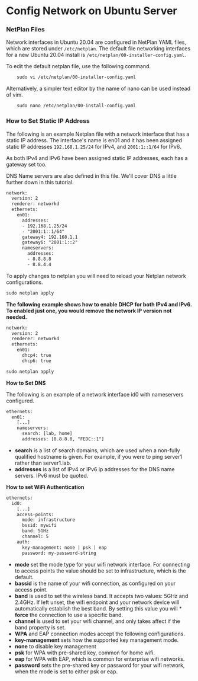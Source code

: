 # Config Network on Ubuntu Server

### NetPlan Files

Network interfaces in Ubuntu 20.04 are configured in NetPlan YAML files, which are stored under `/etc/netplan`. The default file networking interfaces for a new Ubuntu 20.04 install is `/etc/netplan/00-installer-config.yaml`.

To edit the default netplan file, use the following command.

```txt
    sudo vi /etc/netplan/00-installer-config.yaml
```

Alternatively, a simpler text editor by the name of nano can be used instead of vim.

```txt
    sudo nano /etc/netplan/00-install-config.yaml
```

### How to Set Static IP Address

The following is an example Netplan file with a network interface that has a static IP address. The interface's name is en01 and it has been assigned static IP addresses `192.168.1.25/24` for IPv4, and `2001:1::1/64` for IPv6.

As both IPv4 and IPv6 have been assigned static IP addresses, each has a gateway set too.

DNS Name servers are also defined in this file. We'll cover DNS a little further down in this tutorial.

```txt
network:
  version: 2
  renderer: networkd
  ethernets:
    en01:
      addresses:
      - 192.168.1.25/24
      - "2001:1::1/64"
      gateway4: 192.168.1.1
      gateway6: "2001:1::2"
      nameservers:
        addresses:
        - 8.8.8.8
        - 8.8.4.4
```

To apply changes to netplan you will need to reload your Netplan network configurations.

```txt
sudo netplan apply
```

**The following example shows how to enable DHCP for both IPv4 and IPv6. To enabled just one, you would remove the network IP version not needed.**

```txt
network:
  version: 2
  renderer: networkd
  ethernets:
    en01:
      dhcp4: true
      dhcp6: true
```

```txt
sudo netplan apply
```

**How to Set DNS**

The following is an example of a network interface id0 with nameservers configured.

```txt
ethernets:
  en01:
    [...]
    nameservers:
      search: [lab, home]
      addresses: [8.8.8.8, "FEDC::1"]
```

* **search** is a list of search domains, which are used when a non-fully qualified hostname is given. For example, if you were to ping server1 rather than server1.lab.
* **addresses** is a list of IPv4 or IPv6 ip addresses for the DNS name servers. IPv6 must be quoted.

**How to set WiFi Authentication**

```txt
ethernets:
  id0:
    [...]
    access-points:
      mode: infrastructure
      bssid: mywifi
      band: 5GHz
      channel: 5
    auth:
      key-management: none | psk | eap 
      password: my-password-string
```

* **mode** set the mode type for your wifi network interface. For connecting to access points the value should be set to infrastructure, which is the default.
* **bassid** is the name of your wifi connection, as configured on your access point.
* **band** is used to set the wireless band. It accepts two values: 5GHz and 2.4GHz. If left unset, the wifi endpoint and your network device will automatically establish the best band. By setting this value you will \* **force** the connection to use a specific band.
* **channel** is used to set your wifi channel, and only takes affect if the band property is set.
* **WPA** and EAP connection modes accept the following configurations.
* **key-management** sets how the supported key management mode.
* **none** to disable key management
* **psk** for WPA with pre-shared key, common for home wifi.
* **eap** for WPA with EAP, which is common for enterprise wifi networks.
* **password** sets the pre-shared key or password for your wifi network, when the mode is set to either psk or eap.
